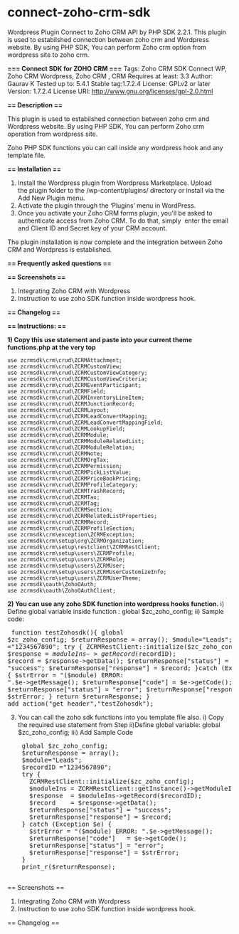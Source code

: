 # connect-zoho-crm-sdk
Wordpress Plugin Connect to Zoho CRM API by PHP SDK 2.2.1. This plugin is used to estabilshed connection between zoho crm and Wordpress website. By using PHP SDK, You can perform Zoho crm option from wordpress site to zoho crm.


**=== Connect SDK for ZOHO CRM ===**
Tags: Zoho CRM SDK Connect WP, Zoho CRM Wordpress, Zoho CRM , CRM
Requires at least: 3.3
Author: Gaurav K
Tested up to: 5.4.1
Stable tag:1.7.2.4
License: GPLv2 or later
Version: 1.7.2.4
License URI: http://www.gnu.org/licenses/gpl-2.0.html



**== Description ==**

This plugin is used to estabilshed connection between zoho crm and Wordpress website.
By using PHP SDK, You can perform Zoho crm operation from wordpress site.

Zoho PHP SDK functions you can call inside any wordpress hook and any template file.

**== Installation ==**

1. Install the Wordpress plugin from Wordpress Marketplace. Upload the plugin folder to the /wp-content/plugins/ directory or install via the Add New Plugin menu.
2. Activate the plugin through the ‘Plugins’ menu in WordPress.
3. Once you activate your Zoho CRM forms plugin, you'll be asked to authenticate access from Zoho CRM. To do that, simply  enter the email and Client ID and Secret key of your CRM account.

The plugin installation is now complete and the integration between Zoho CRM and Wordpress is established.



**== Frequently asked questions ==**



**== Screenshots ==**

1. Integrating Zoho CRM with Wordpress
2. Instruction to use zoho SDK function inside wordpress hook.

**== Changelog ==**

**== Instructions: ==**

**1) Copy this use statement and paste into your current theme functions.php at the very top**

	use zcrmsdk\crm\crud\ZCRMAttachment;
	use zcrmsdk\crm\crud\ZCRMCustomView;
	use zcrmsdk\crm\crud\ZCRMCustomViewCategory;
	use zcrmsdk\crm\crud\ZCRMCustomViewCriteria;
	use zcrmsdk\crm\crud\ZCRMEventParticipant;
	use zcrmsdk\crm\crud\ZCRMField;
	use zcrmsdk\crm\crud\ZCRMInventoryLineItem;
	use zcrmsdk\crm\crud\ZCRMJunctionRecord;
	use zcrmsdk\crm\crud\ZCRMLayout;
	use zcrmsdk\crm\crud\ZCRMLeadConvertMapping;
	use zcrmsdk\crm\crud\ZCRMLeadConvertMappingField;
	use zcrmsdk\crm\crud\ZCRMLookupField;
	use zcrmsdk\crm\crud\ZCRMModule;
	use zcrmsdk\crm\crud\ZCRMModuleRelatedList;
	use zcrmsdk\crm\crud\ZCRMModuleRelation;
	use zcrmsdk\crm\crud\ZCRMNote;
	use zcrmsdk\crm\crud\ZCRMOrgTax;
	use zcrmsdk\crm\crud\ZCRMPermission;
	use zcrmsdk\crm\crud\ZCRMPickListValue;
	use zcrmsdk\crm\crud\ZCRMPriceBookPricing;
	use zcrmsdk\crm\crud\ZCRMProfileCategory;
	use zcrmsdk\crm\crud\ZCRMTrashRecord;
	use zcrmsdk\crm\crud\ZCRMTax;
	use zcrmsdk\crm\crud\ZCRMTag;
	use zcrmsdk\crm\crud\ZCRMSection;
	use zcrmsdk\crm\crud\ZCRMRelatedListProperties;
	use zcrmsdk\crm\crud\ZCRMRecord;
	use zcrmsdk\crm\crud\ZCRMProfileSection;
	use zcrmsdk\crm\exception\ZCRMException;
	use zcrmsdk\crm\setup\org\ZCRMOrganization;
	use zcrmsdk\crm\setup\restclient\ZCRMRestClient;
	use zcrmsdk\crm\setup\users\ZCRMProfile;
	use zcrmsdk\crm\setup\users\ZCRMRole;
	use zcrmsdk\crm\setup\users\ZCRMUser;
	use zcrmsdk\crm\setup\users\ZCRMUserCustomizeInfo;
	use zcrmsdk\crm\setup\users\ZCRMUserTheme;
	use zcrmsdk\oauth\ZohoOAuth;
	use zcrmsdk\oauth\ZohoOAuthClient;

**2) You can use any zoho SDK function into wordpress hooks function.**
	i) Define global variable inside function : global $zc_zoho_config;
	ii) Sample code:
	<pre>
	function testZohosdk(){
	   global $zc_zoho_config;
	   $returnResponse = array();
	   $module="Leads";
	   $recordID ="1234567890";
	  try {
	     ZCRMRestClient::initialize($zc_zoho_config);
	     $moduleIns = ZCRMRestClient::getInstance()->getModuleInstance($module);
	     $response  = $moduleIns->getRecord($recordID);
	     $record    = $response->getData();
	     $returnResponse["status"] = "success";
	     $returnResponse["response"] = $record;
	   }catch (Exception $e) {
	     $strError = "($module) ERROR: ".$e->getMessage();
	     $returnResponse["code"]   = $e->getCode();
	     $returnResponse["status"] = "error";
	     $returnResponse["response"] = $strError;
	   }
	   return $returnResponse; 
	}
	add_action("get_header","testZohosdk");
	</pre>
         
3) You can call the zoho sdk functions into you template file also.
	i) Copy the required use statement from Step 
	ii)Define global variable: global $zc_zoho_config;
	iii) Add Sample Code
	<pre>
	global $zc_zoho_config;
	$returnResponse = array();
	$module="Leads";
	$recordID ="1234567890";
	try {
	  ZCRMRestClient::initialize($zc_zoho_config);
	  $moduleIns = ZCRMRestClient::getInstance()->getModuleInstance($module);
	  $response  = $moduleIns->getRecord($recordID);
	  $record    = $response->getData();
	  $returnResponse["status"] = "success";
	  $returnResponse["response"] = $record;
	} catch (Exception $e) {
	  $strError = "($module) ERROR: ".$e->getMessage();
	  $returnResponse["code"]   = $e->getCode();
	  $returnResponse["status"] = "error";
	  $returnResponse["response"] = $strError;
	}
	print_r($returnResponse); 
	</pre>



== Screenshots ==

1. Integrating Zoho CRM with Wordpress
2. Instruction to use zoho SDK function inside wordpress hook.

== Changelog ==
